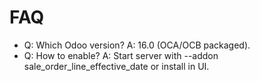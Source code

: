 # FAQ

- Q: Which Odoo version? A: 16.0 (OCA/OCB packaged).
- Q: How to enable? A: Start server with --addon sale_order_line_effective_date or install in UI.
